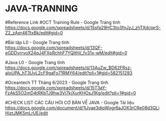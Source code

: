 # JAVA-TRANNING
#Reference Link
#OCT Training Rule - Google Trang tính
https://docs.google.com/spreadsheets/d/1Ssfa29HC3to3fnJzJ_zhTXdciqrS-Z2_zAqr46TtxBk/edit#gid=0

#Bài tập L0 - Google Trang tính
https://docs.google.com/spreadsheets/d/13QF-eGDDvrrvoX24qJ4FXpRchhF7YQIthV_fv31x-wM/edit#gid=0

#Java L0 - Google Trang tính
https://docs.google.com/spreadsheets/d/13AuZw_BD62FRsz-aIoUPA_hT3UvL2cF9gaFo71RMY64/edit?pli=1#gid=582151293

#Oceantech TT Tháng 6/2023 - Google Trang tính
https://docs.google.com/spreadsheets/d/15T3aY-FzAkS5O2mD4tRKbTJ9hw3Vi7kjXurKHOsJ1Kg/edit?pli=1#gid=0

#CHECK LIST CÁC CÂU HỎI CƠ BẢN VỀ JAVA - Google Tài liệu
https://docs.google.com/document/d/1lJvae3diqWxgr6aJOX3rCRe08d3QLiHjztJMK5mLrUE/edit


